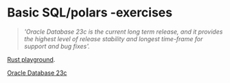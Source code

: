 # Basic SQL/polars -exercises

> *'Oracle Database 23c is the current long term release, and it provides the highest level of release stability and longest time-frame for support and bug fixes'.*

[Rust playground](https://play.rust-lang.org/?version=stable&mode=debug&edition=2024).

[Oracle Database 23c](https://livesql.oracle.com/ords/f?p=590:1000)
